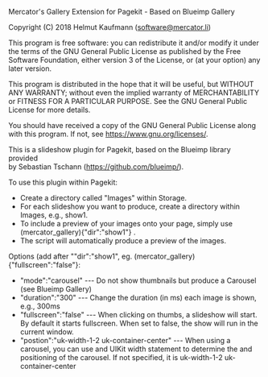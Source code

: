 Mercator's Gallery Extension for Pagekit - Based on Blueimp Gallery

Copyright (C) 2018 Helmut Kaufmann (software@mercator.li)

This program is free software: you can redistribute it and/or modify
it under the terms of the GNU General Public License as published by
the Free Software Foundation, either version 3 of the License, or
(at your option) any later version.

This program is distributed in the hope that it will be useful,
but WITHOUT ANY WARRANTY; without even the implied warranty of
MERCHANTABILITY or FITNESS FOR A PARTICULAR PURPOSE.  See the
GNU General Public License for more details.

You should have received a copy of the GNU General Public License
along with this program.  If not, see <https://www.gnu.org/licenses/>.

This is a slideshow plugin for Pagekit, based on the Blueimp library provided  
by Sebastian Tschann (https://github.com/blueimp/).

To use this plugin within Pagekit:
- Create a directory called "Images" within Storage.
- For each slideshow you want to produce, create a directory within Images, e.g., show1.
- To include a preview of your images onto your page, simply use (mercator_gallery){"dir":"show1"} .
- The script will automatically produce a preview of the images. 

Options (add after ""dir":"show1", eg. (mercator_gallery){"fullscreen":"false"}:
- "mode":"carousel"		 ---	Do not show thumbnails but produce a Carousel (see Blueimp Gallery)
- "duration":"300"		 ---	Change the duration (in ms) each image is shown, e.g., 300ms
- "fullscreen":"false"	 --- 	When clicking on thumbs, a slideshow will start. By default it starts fullscreen. When set to false, the show will run in the current window.
- "postion":"uk-width-1-2 uk-container-center" --- When using a carousel, you can use and UIKit width statement to determine the and positioning of the carousel. If not specified, it is uk-width-1-2 uk-container-center
